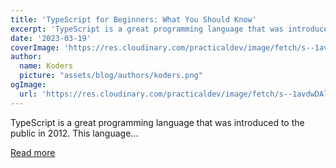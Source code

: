 ```yaml
---
title: 'TypeScript for Beginners: What You Should Know'
excerpt: 'TypeScript is a great programming language that was introduced to the public in 2012. This language...'
date: '2023-03-19'
coverImage: 'https://res.cloudinary.com/practicaldev/image/fetch/s--1avdwDAl--/c_imagga_scale,f_auto,fl_progressive,h_420,q_auto,w_1000/https://dev-to-uploads.s3.amazonaws.com/uploads/articles/ntul56cyb6sr9urze3jd.png'
author:
  name: Koders
  picture: "assets/blog/authors/koders.png"
ogImage:
  url: 'https://res.cloudinary.com/practicaldev/image/fetch/s--1avdwDAl--/c_imagga_scale,f_auto,fl_progressive,h_420,q_auto,w_1000/https://dev-to-uploads.s3.amazonaws.com/uploads/articles/ntul56cyb6sr9urze3jd.png'
---
```


TypeScript is a great programming language that was introduced to the public in 2012. This language...

[Read more](https://dev.to/swordheath/typescript-for-beginners-what-you-should-know-n0a)
